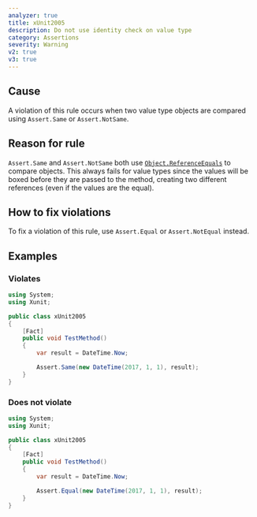 ```yaml
---
analyzer: true
title: xUnit2005
description: Do not use identity check on value type
category: Assertions
severity: Warning
v2: true
v3: true
---
```


## Cause

A violation of this rule occurs when two value type objects are compared using `Assert.Same` or `Assert.NotSame`.

## Reason for rule

`Assert.Same` and `Assert.NotSame` both use [`Object.ReferenceEquals`](https://msdn.microsoft.com/library/system.object.referenceequals.aspx) to compare objects. This always fails for value types since the values will be boxed before they are passed to the method, creating two different references (even if the values are the equal).

## How to fix violations

To fix a violation of this rule, use `Assert.Equal` or `Assert.NotEqual` instead.

## Examples

### Violates

```csharp
using System;
using Xunit;

public class xUnit2005
{
    [Fact]
    public void TestMethod()
    {
        var result = DateTime.Now;

        Assert.Same(new DateTime(2017, 1, 1), result);
    }
}
```

### Does not violate

```csharp
using System;
using Xunit;

public class xUnit2005
{
    [Fact]
    public void TestMethod()
    {
        var result = DateTime.Now;

        Assert.Equal(new DateTime(2017, 1, 1), result);
    }
}
```
